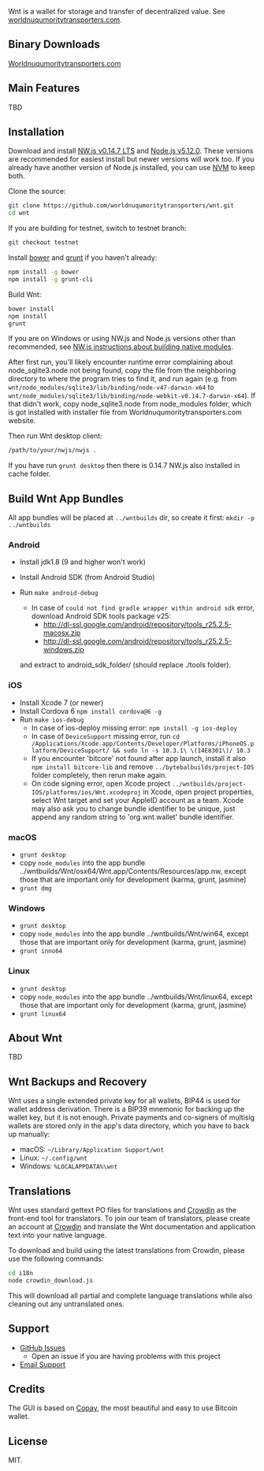 Wnt is a wallet for storage and transfer of decentralized value.  See [worldnuqumoritytransporters.com](https://worldnuqumoritytransporters.com/).

## Binary Downloads

[Worldnuqumoritytransporters.com](https://worldnuqumoritytransporters.com/)

## Main Features

TBD

## Installation

Download and install [NW.js v0.14.7 LTS](https://dl.nwjs.io/v0.14.7) and [Node.js v5.12.0](https://nodejs.org/download/release/v5.12.0/).  These versions are recommended for easiest install but newer versions will work too.  If you already have another version of Node.js installed, you can use [NVM](https://github.com/creationix/nvm) to keep both.

Clone the source:

```sh
git clone https://github.com/worldnuqumoritytransporters/wnt.git
cd wnt
```

If you are building for testnet, switch to testnet branch:
```sh
git checkout testnet
```

Install [bower](http://bower.io/) and [grunt](http://gruntjs.com/getting-started) if you haven't already:

```sh
npm install -g bower
npm install -g grunt-cli
```

Build Wnt:

```sh
bower install
npm install
grunt
```
If you are on Windows or using NW.js and Node.js versions other than recommended, see [NW.js instructions about building native modules](http://docs.nwjs.io/en/latest/For%20Users/Advanced/Use%20Native%20Node%20Modules/).

After first run, you'll likely encounter runtime error complaining about node_sqlite3.node not being found, copy the file from the neighboring directory to where the program tries to find it, and run again (e.g. from `wnt/node_modules/sqlite3/lib/binding/node-v47-darwin-x64` to `wnt/node_modules/sqlite3/lib/binding/node-webkit-v0.14.7-darwin-x64`). If that didn't work, copy node_sqlite3.node from node_modules folder, which is got installed with installer file from Worldnuqumoritytransporters.com website.

Then run Wnt desktop client:

```sh
/path/to/your/nwjs/nwjs .
```

If you have run `grunt desktop` then there is 0.14.7 NW.js also installed in cache folder.

## Build Wnt App Bundles

All app bundles will be placed at `../wntbuilds` dir, so create it first: `mkdir -p ../wntbuilds`


### Android
- Install jdk1.8 (9 and higher won't work)
- Install Android SDK (from Android Studio)
- Run `make android-debug`
  * In case of `could not find gradle wrapper within android sdk` error, download Android SDK tools package v25:
    * http://dl-ssl.google.com/android/repository/tools_r25.2.5-macosx.zip
    * http://dl-ssl.google.com/android/repository/tools_r25.2.5-windows.zip

  and extract to android_sdk_folder/ (should replace ./tools folder).

### iOS

- Install Xcode 7 (or newer)
- Install Cordova 6 `npm install cordova@6 -g`
- Run `make ios-debug`
  * In case of ios-deploy missing error: `npm install -g ios-deploy`
  * In case of `DeviceSupport` missing error, run `cd /Applications/Xcode.app/Contents/Developer/Platforms/iPhoneOS.platform/DeviceSupport/ && sudo ln -s 10.3.1\ \(14E8301\)/ 10.3`
  * If you encounter 'bitcore' not found after app launch, install it also `npm install bitcore-lib` and remove `../bytebalbuilds/project-IOS` folder completely, then rerun make again.
  * On code signing error, open Xcode project `../wntbuilds/project-IOS/platforms/ios/Wnt.xcodeproj` in Xcode, open project properties, select Wnt target and set your AppleID account as a team. Xcode may also ask you to change bundle identifier to be unique, just append any random string to 'org.wnt.wallet' bundle identifier.

### macOS

- `grunt desktop`
- copy `node_modules` into the app bundle ../wntbuilds/Wnt/osx64/Wnt.app/Contents/Resources/app.nw, except those that are important only for development (karma, grunt, jasmine)
- `grunt dmg`

### Windows

- `grunt desktop`
- copy `node_modules` into the app bundle ../wntbuilds/Wnt/win64, except those that are important only for development (karma, grunt, jasmine)
- `grunt inno64`

### Linux

- `grunt desktop`
- copy `node_modules` into the app bundle ../wntbuilds/Wnt/linux64, except those that are important only for development (karma, grunt, jasmine)
- `grunt linux64`


## About Wnt

TBD

## Wnt Backups and Recovery

Wnt uses a single extended private key for all wallets, BIP44 is used for wallet address derivation.  There is a BIP39 mnemonic for backing up the wallet key, but it is not enough.  Private payments and co-signers of multisig wallets are stored only in the app's data directory, which you have to back up manually:

* macOS: `~/Library/Application Support/wnt`
* Linux: `~/.config/wnt`
* Windows: `%LOCALAPPDATA%\wnt`


## Translations

Wnt uses standard gettext PO files for translations and [Crowdin](https://crowdin.com/project/wnt) as the front-end tool for translators. To join our team of translators, please create an account at [Crowdin](https://crowdin.com) and translate the Wnt documentation and application text into your native language.

To download and build using the latest translations from Crowdin, please use the following commands:

```sh
cd i18n
node crowdin_download.js
```

This will download all partial and complete language translations while also cleaning out any untranslated ones.


## Support

* [GitHub Issues](https://github.com/worldnuqumoritytransporters/wnt/issues)
  * Open an issue if you are having problems with this project
* [Email Support](mailto:wnt@worldnuqumoritytransporters.com)

## Credits

The GUI is based on [Copay](https://github.com/bitpay/copay), the most beautiful and easy to use Bitcoin wallet.

## License

MIT.
